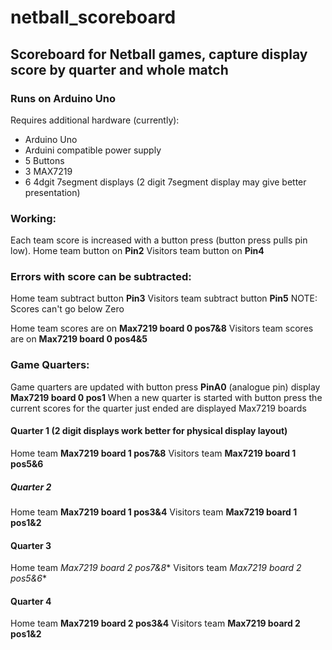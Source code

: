 # netball_scoreboard
## Scoreboard for Netball games, capture display score by quarter and whole match

### Runs on Arduino Uno
Requires additional hardware (currently):
- Arduino Uno
- Arduini compatible power supply
- 5 Buttons
- 3 MAX7219 
- 6 4dgit 7segment displays (2 digit 7segment display may give better presentation)

### Working:
Each team score is increased with a button press (button press pulls pin low).
Home team button on **Pin2**
Visitors team button on **Pin4**

### Errors with score can be subtracted:
Home team subtract button **Pin3**
Visitors team subtract button **Pin5**
NOTE: Scores can't go below Zero

Home team scores are on **Max7219 board 0 pos7&8**
Visitors team scores are on **Max7219 board 0 pos4&5**

### Game Quarters:
Game quarters are updated with button press **PinA0** (analogue pin) display **Max7219 board 0 pos1**
When a new quarter is started with button press the current scores for the quarter just ended
are displayed Max7219 boards

#### Quarter 1 (2 digit displays work better for physical display layout)
Home team **Max7219 board 1 pos7&8**
Visitors team **Max7219 board 1 pos5&6**

##### Quarter 2
Home team **Max7219 board 1 pos3&4**
Visitors team **Max7219 board 1 pos1&2**

#### Quarter 3
Home team *Max7219 board 2 pos7&8**
Visitors team *Max7219 board 2 pos5&6**

#### Quarter 4
Home team **Max7219 board 2 pos3&4**
Visitors team **Max7219 board 2 pos1&2**



